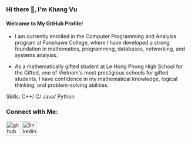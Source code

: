 ### Hi there 👋, I'm Khang Vu
#### Welcome to My GitHub Profile!
- I am currently enrolled in the Computer Programming and Analysis program at Fanshawe College, where I have developed a strong foundation in mathematics, programming, databases, networking, and systems analysis.

- As a mathematically gifted student at Le Hong Phong High School for the Gifted, one of Vietnam's most prestigious schools for gifted students, I have confidence in my mathematical knowledge, logical thinking, and problem-solving abilities.

Skills: C++/ C/ Java/ Python


### Connect with Me:
[<img src='https://cdn.jsdelivr.net/npm/simple-icons@3.0.1/icons/github.svg' alt='github' height='40'>](https://github.com/khangvum)  [<img src='https://cdn.jsdelivr.net/npm/simple-icons@3.0.1/icons/linkedin.svg' alt='linkedin' height='40'>](https://www.linkedin.com/in/manhkhangvu/)  



<!--
**khangvum/khangvum** is a ✨ _special_ ✨ repository because its `README.md` (this file) appears on your GitHub profile.

Here are some ideas to get you started:

- 🔭 I’m currently working on ...
- 🌱 I’m currently learning ...
- 👯 I’m looking to collaborate on ...
- 🤔 I’m looking for help with ...
- 💬 Ask me about ...
- 📫 How to reach me: ...
- 😄 Pronouns: ...
- ⚡ Fun fact: ...
-->
